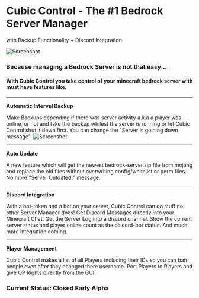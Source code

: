 # Cubic Control - The #1 Bedrock Server Manager
with Backup Functionality + Discord Integration

![Screenshot](https://media.discordapp.net/attachments/1062337655465062420/1080415787799556167/SPOILER_image.png "Working Prototype")


### Because managing a Bedrock Server is not that easy...
#### With Cubic Control you take control of your minecraft bedrock server with must have features like:

--------------------------------------------------

**Automatic Interval Backup**

Make Backups depending if there was server activity a.k.a a player was online, or not and take the backup whilest the server is running or let Cubic Control shut it down first.
You can change the "Server is goining down message".
![Screenshot](https://cdn.discordapp.com/attachments/1062337655465062420/1080778322293829682/SPOILER_image.png "BackUp Options")

--------------------------------------------------

**Auto Update**

A new feature which will get the newest bedrock-server.zip file from mojang and replace the old files without overwriting config/whitelist or perm files.
No more "Server Outdated!" message.

--------------------------------------------------

**Discord Integration** 

With a bot-token and a bot on your server, Cubic Control can do stuff no other Server Manager does!
Get Discord Messages directly into your Minecraft Chat.
Get the Server Log into a discord channel.
Show the current server status and player online count as the discord-bot status.
And much more integration coming.

--------------------------------------------------

**Player Management** 

Cubic Control makes a list of all Players including their IDs so you can ban people even after they changed there username.
Port Players to Players and give OP Rights directly from the GUI.


### Current Status: Closed Early Alpha
